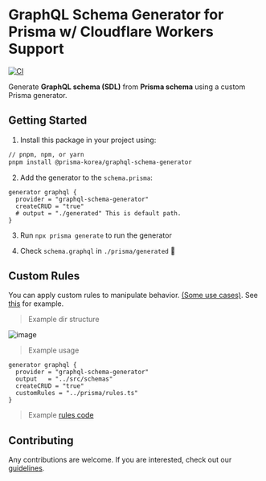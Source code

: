 # GraphQL Schema Generator for Prisma w/ Cloudflare Workers Support


[![CI](https://github.com/prisma-korea/graphql-schema-generator/actions/workflows/ci.yml/badge.svg)](https://github.com/edwinbrowwn/cf-graphql-schema-generator/actions/workflows/ci.yml)

Generate **GraphQL schema (SDL)** from **Prisma schema** using a custom Prisma generator.

## Getting Started

1. Install this package in your project using:

```sh
// pnpm, npm, or yarn
pnpm install @prisma-korea/graphql-schema-generator
```

2. Add the generator to the `schema.prisma`:

```prisma
generator graphql {
  provider = "graphql-schema-generator"
  createCRUD = "true"
  # output = "./generated" This is default path.
}
```

3. Run `npx prisma generate` to run the generator

4. Check `schema.graphql` in `./prisma/generated` 🎉

## Custom Rules
You can apply custom rules to manipulate behavior. [(Some use cases)](https://github.com/prisma-korea/graphql-schema-generator/issues/34). See [this](https://github.com/prisma-korea/graphql-schema-generator/tree/master/prisma) for example.

> Example dir structure

  ![image](https://user-images.githubusercontent.com/27461460/149453371-3991e868-ba43-4cf4-9d2a-c03e66c6eb75.png)

> Example usage

  ```
  generator graphql {
    provider = "graphql-schema-generator"
    output   = "../src/schemas"
    createCRUD = "true"
    customRules = "../prisma/rules.ts"
  }
  ```

> Example [rules code](https://github.com/prisma-korea/graphql-schema-generator/issues/15#issuecomment-1012775364)

## Contributing

Any contributions are welcome. If you are interested, check out our [guidelines](https://github.com/edwinbrowwn/cf-graphql-schema-generator//blob/master/CONTRIBUTING.md).

